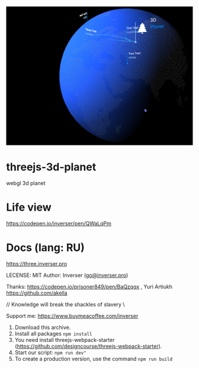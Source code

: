 ![](https://raw.githubusercontent.com/inverser-pro/threejs-3d-planet/main/image.png)
# threejs-3d-planet
webgl 3d planet

# Life view
https://codepen.io/inverser/pen/QWaLqPm

# Docs (lang: RU)

https://three.inverser.pro

LECENSE: MIT
Author: Inverser (go@inverser.pro)

Thanks:
https://codepen.io/prisoner849/pen/BaQzqqx
,
Yuri Artiukh https://github.com/akella

// Knowledge will break the shackles of slavery \\

Support me:
https://www.buymeacoffee.com/inverser

1. Download this archive.
2. Install all packages `npm install`
3. You need install threejs-webpack-starter (https://github.com/designcourse/threejs-webpack-starter).
4. Start our script: `npm run dev"`
5. To create a production version, use the command `npm run build`
